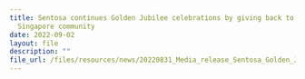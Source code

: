 ```yaml
---
title: Sentosa continues Golden Jubilee celebrations by giving back to the
  Singapore community
date: 2022-09-02
layout: file
description: ""
file_url: /files/resources/news/20220831_Media_release_Sentosa_Golden_Jubilee_Dinner_upload.pdf
---
```


